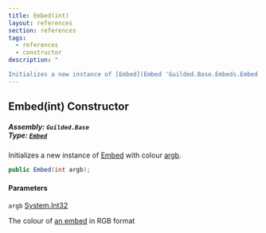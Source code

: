 ```yaml
---
title: Embed(int)
layout: references
section: references
tags:
  - references
  - constructor
description: "

Initializes a new instance of [Embed](Embed 'Guilded.Base.Embeds.Embed') with colour [argb](Embed.Embed(int)#Guilded.Base.Embeds.Embed.Embed(int).argb 'Guilded.Base.Embeds.Embed.Embed(int).argb')."
---
```


## Embed(int) Constructor
##### **Assembly:** `Guilded.Base`<br/>**Type:** [`Embed`](Embed 'Guilded.Base.Embeds.Embed')

Initializes a new instance of [Embed](Embed 'Guilded.Base.Embeds.Embed') with colour [argb](Embed.Embed(int)#Guilded.Base.Embeds.Embed.Embed(int).argb 'Guilded.Base.Embeds.Embed.Embed(int).argb').

```csharp
public Embed(int argb);
```
#### Parameters

<a name='Guilded.Base.Embeds.Embed.Embed(int).argb'></a>

`argb` [System.Int32](https://docs.microsoft.com/en-us/dotnet/api/System.Int32 'System.Int32')

The colour of [an embed](Embed 'Guilded.Base.Embeds.Embed') in RGB format